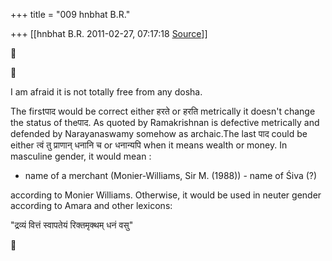 +++
title = "009 hnbhat B.R."

+++
[[hnbhat B.R.	2011-02-27, 07:17:18 [Source](https://groups.google.com/g/samskrita/c/6bLiH-cShGM)]]







I am afraid it is not totally free from any dosha.

  

The firstपाद would be correct either हरते or हरति metrically it doesn't change the status of theपाद. As quoted by Ramakrishnan is defective metrically and defended by Narayanaswamy somehow as archaic.The last पाद could be either त्वं तु प्राणान् धनानि च or धनान्यपि when it means wealth or money. In masculine gender, it would mean :

-   name of a merchant (Monier-Williams, Sir M. (1988)) -   name of Śiva (?)

according to Monier Williams. Otherwise, it would be used in neuter gender according to Amara and other lexicons:

  

"द्रव्यं वित्तं स्वापतेयं रिक्तमृक्थम् धनं वसु"

  



